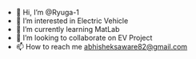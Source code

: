- 👋 Hi, I’m @Ryuga-1
- 👀 I’m interested in Electric Vehicle
- 🌱 I’m currently learning MatLab
- 💞️ I’m looking to collaborate on EV Project
- 📫 How to reach me abhisheksaware82@gmail.com

<!---
Ryuga-1/Ryuga-1 is a ✨ special ✨ repository because its `README.md` (this file) appears on your GitHub profile.
You can click the Preview link to take a look at your changes.
--->
